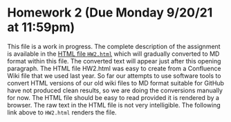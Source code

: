 Homework 2 (Due Monday 9/20/21 at 11:59pm)
==========================================

This file is a work in progress.  The complete description of the assignment is available in the [HTML file `HW2.html`](https://htmlpreview.github.io/?https://github.com/JavaPLT/COMP311/blob/main/Assignment-2-Master/HW2.html) which will gradually converted to MD format within this file.  The converted text will appear just after this opening paragraph.  The HTML file HW2.html was easy to create from a Confluence Wiki file that we used last year.  So far our 
attempts to use software tools to convert HTML versions of our old wiki files to MD format suitable for GitHub have not produced clean results, so we are doing the conversions 
manually for now. The HTML file should be easy to read provided it is rendered by a browser.  The raw text in the HTML file is not very intelligible.  The following link above to 
`HW2.html` renders the file.
